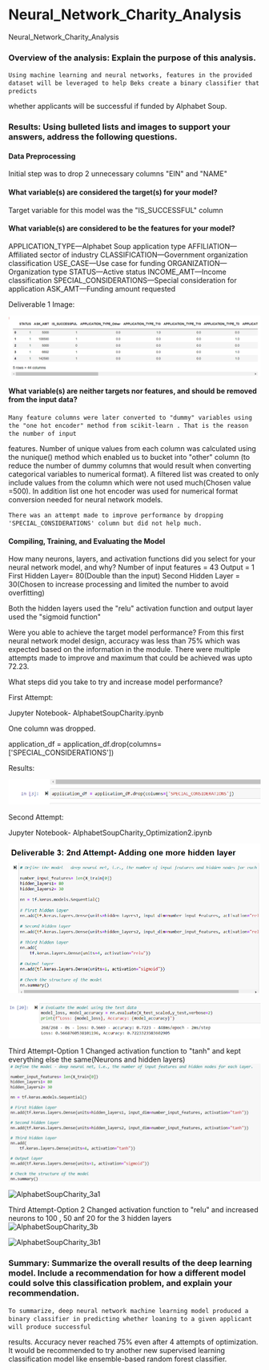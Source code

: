 # Neural_Network_Charity_Analysis
  Neural_Network_Charity_Analysis

### Overview of the analysis: Explain the purpose of this analysis.
    Using machine learning and neural networks, features in the provided dataset will be leveraged to help Beks create a binary classifier that  predicts 
whether applicants will be successful if funded by Alphabet Soup.

### Results: Using bulleted lists and images to support your answers, address the following questions.

#### Data Preprocessing
   Initial step was to drop 2 unnecessary columns "EIN" and "NAME" 

#### What variable(s) are considered the target(s) for your model?
   Target variable for this model was the "IS_SUCCESSFUL" column 

#### What variable(s) are considered to be the features for your model?
   APPLICATION_TYPE—Alphabet Soup application type
   AFFILIATION—Affiliated sector of industry
   CLASSIFICATION—Government organization classification
   USE_CASE—Use case for funding
   ORGANIZATION—Organization type
   STATUS—Active status
   INCOME_AMT—Income classification
   SPECIAL_CONSIDERATIONS—Special consideration for application
   ASK_AMT—Funding amount requested
   
   Deliverable 1 Image:

   ![AlphabetSoupCharity_1a](Images/AlphabetSoupCharity_1a.PNG) 

#### What variable(s) are neither targets nor features, and should be removed from the input data?
    Many feature columns were later converted to "dummy" variables using the "one hot encoder" method from scikit-learn . That is the reason the number of input 
features. Number of unique values from each column was calculated using the nunique() method which enabled us to bucket into "other" column (to reduce the number of dummy columns that would result when converting categorical variables to numerical format). A filtered list was created to only include values from the column which were not used much(Chosen value =500). In addition list one hot encoder was used for numerical format conversion needed for neural network models. 

    There was an attempt made to improve performance by dropping 'SPECIAL_CONSIDERATIONS' column but did not help much.      
  
#### Compiling, Training, and Evaluating the Model


How many neurons, layers, and activation functions did you select for your neural network model, and why?
 Number of input features = 43
 Output = 1
 First Hidden Layer= 80(Double than the input)
 Second Hidden Layer = 30(Chosen to increase processing and limited the number to avoid overfitting)

 Both the hidden layers used the "relu" activation function and output layer used the "sigmoid function"
 
Were you able to achieve the target model performance?
 From this first neural network model design, accuracy was less than 75% which was expected based on the information in the module. There were multiple attempts made to improve and maximum that could be achieved was upto 72.23.

What steps did you take to try and increase model performance?

 First Attempt:

  Jupyter Notebook- AlphabetSoupCharity.ipynb

  One column was dropped.

  application_df = application_df.drop(columns=['SPECIAL_CONSIDERATIONS'])

  Results:
   
  ![AlphabetSoupCharity_2a](Images/AlphabetSoupCharity_2a.PNG)


 Second Attempt:

  Jupyter Notebook- AlphabetSoupCharity_Optimization2.ipynb

  ![AlphabetSoupCharity_2c](Images/AlphabetSoupCharity_2c.PNG)

  ![AlphabetSoupCharity_2d](Images/AlphabetSoupCharity_2d.PNG)


 Third Attempt-Option 1
 Changed activation function to "tanh" and kept everything else the same(Neurons and hidden layers) 
  ![AlphabetSoupCharity_3a](Images/AlphabetSoupCharity_3a.PNG)

  ![AlphabetSoupCharity_3a1](Images/AlphabetSoupCharity_3a1.PNG)
 
 Third Attempt-Option 2
 Changed activation function to "relu" and increased neurons to 100 , 50 anf 20 for the 3 hidden layers 
  ![AlphabetSoupCharity_3b](Images/AlphabetSoupCharity_3b.PNG)

  ![AlphabetSoupCharity_3b1](Images/AlphabetSoupCharity_3b1.PNG)


### Summary: Summarize the overall results of the deep learning model. Include a recommendation for how a different model could solve this classification problem, and explain your recommendation.

    To summarize, deep neural network machine learning model produced a binary classifier in predicting whether loaning to a given applicant will produce successful 
  results. Accuracy never reached 75% even after 4 attempts of optimization. 
    It would be recommended to try another new supervised learning classification model like ensemble-based random forest classifier.
 